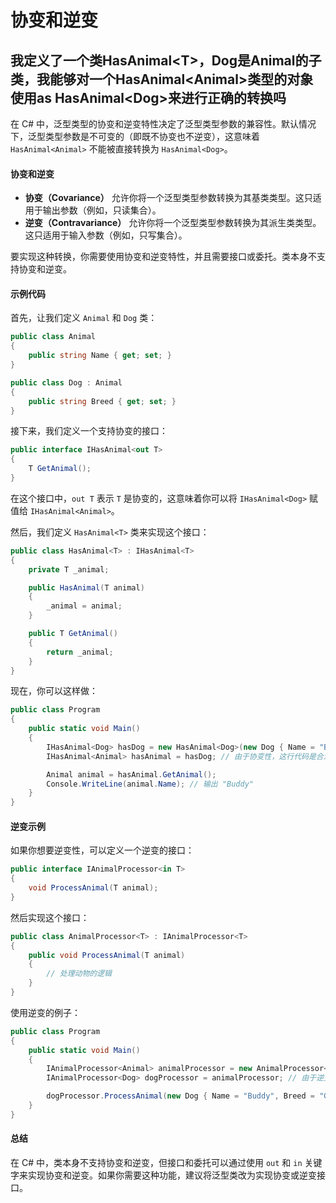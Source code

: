 # 协变和逆变

## **我定义了一个类HasAnimal\<T>，Dog是Animal的子类，我能够对一个HasAnimal\<Animal>类型的对象使用as HasAnimal\<Dog>来进行正确的转换吗**

在 C# 中，泛型类型的协变和逆变特性决定了泛型类型参数的兼容性。默认情况下，泛型类型参数是不可变的（即既不协变也不逆变），这意味着 `HasAnimal<Animal>` 不能被直接转换为 `HasAnimal<Dog>`。

#### 协变和逆变

* **协变（Covariance）** 允许你将一个泛型类型参数转换为其基类类型。这只适用于输出参数（例如，只读集合）。
* **逆变（Contravariance）** 允许你将一个泛型类型参数转换为其派生类类型。这只适用于输入参数（例如，只写集合）。

要实现这种转换，你需要使用协变和逆变特性，并且需要接口或委托。类本身不支持协变和逆变。

#### 示例代码

首先，让我们定义 `Animal` 和 `Dog` 类：

```csharp
public class Animal
{
    public string Name { get; set; }
}

public class Dog : Animal
{
    public string Breed { get; set; }
}
```

接下来，我们定义一个支持协变的接口：

```csharp
public interface IHasAnimal<out T>
{
    T GetAnimal();
}
```

在这个接口中，`out T` 表示 `T` 是协变的，这意味着你可以将 `IHasAnimal<Dog>` 赋值给 `IHasAnimal<Animal>`。

然后，我们定义 `HasAnimal<T>` 类来实现这个接口：

```csharp
public class HasAnimal<T> : IHasAnimal<T>
{
    private T _animal;

    public HasAnimal(T animal)
    {
        _animal = animal;
    }

    public T GetAnimal()
    {
        return _animal;
    }
}
```

现在，你可以这样做：

```csharp
public class Program
{
    public static void Main()
    {
        IHasAnimal<Dog> hasDog = new HasAnimal<Dog>(new Dog { Name = "Buddy", Breed = "Golden Retriever" });
        IHasAnimal<Animal> hasAnimal = hasDog; // 由于协变性，这行代码是合法的

        Animal animal = hasAnimal.GetAnimal();
        Console.WriteLine(animal.Name); // 输出 "Buddy"
    }
}
```

#### 逆变示例

如果你想要逆变性，可以定义一个逆变的接口：

```csharp
public interface IAnimalProcessor<in T>
{
    void ProcessAnimal(T animal);
}
```

然后实现这个接口：

```csharp
public class AnimalProcessor<T> : IAnimalProcessor<T>
{
    public void ProcessAnimal(T animal)
    {
        // 处理动物的逻辑
    }
}
```

使用逆变的例子：

```csharp
public class Program
{
    public static void Main()
    {
        IAnimalProcessor<Animal> animalProcessor = new AnimalProcessor<Animal>();
        IAnimalProcessor<Dog> dogProcessor = animalProcessor; // 由于逆变性，这行代码是合法的

        dogProcessor.ProcessAnimal(new Dog { Name = "Buddy", Breed = "Golden Retriever" });
    }
}
```

#### 总结

在 C# 中，类本身不支持协变和逆变，但接口和委托可以通过使用 `out` 和 `in` 关键字来实现协变和逆变。如果你需要这种功能，建议将泛型类改为实现协变或逆变接口。
